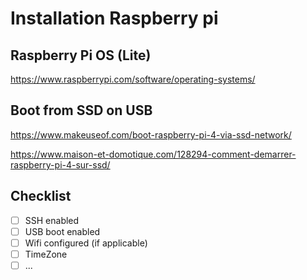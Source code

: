 # Installation Raspberry pi

## Raspberry Pi OS (Lite)

https://www.raspberrypi.com/software/operating-systems/

## Boot from SSD on USB

https://www.makeuseof.com/boot-raspberry-pi-4-via-ssd-network/

https://www.maison-et-domotique.com/128294-comment-demarrer-raspberry-pi-4-sur-ssd/

## Checklist

- [ ] SSH enabled
- [ ] USB boot enabled
- [ ] Wifi configured (if applicable)
- [ ] TimeZone
- [ ] ...
